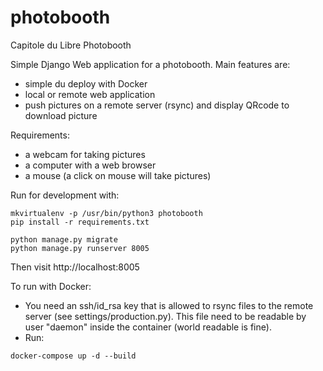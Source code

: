 # photobooth

Capitole du Libre Photobooth

Simple Django Web application for a photobooth. Main features are:
- simple du deploy with Docker
- local or remote web application
- push pictures on a remote server (rsync) and display QRcode to download picture

Requirements:
- a webcam for taking pictures
- a computer with a web browser
- a mouse (a click on mouse will take pictures)

Run for development with:

```
mkvirtualenv -p /usr/bin/python3 photobooth
pip install -r requirements.txt

python manage.py migrate
python manage.py runserver 8005
```

Then visit http://localhost:8005

To run with Docker:

* You need an ssh/id_rsa key that is allowed to rsync files to the remote
  server (see settings/production.py). This file need to be readable by user
  "daemon" inside the container (world readable is fine).
* Run:

```
docker-compose up -d --build
```
